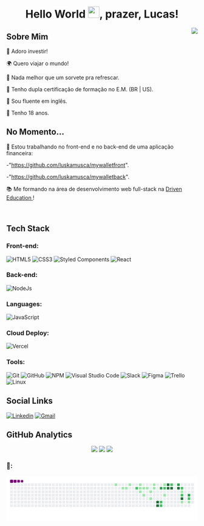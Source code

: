 <h1 align='center'>Hello World <img src="https://raw.githubusercontent.com/kaueMarques/kaueMarques/master/hi.gif" width="30px" height="30px">, prazer, Lucas! </h1>


<img src="https://i.pinimg.com/originals/e8/f4/53/e8f453469a3ec97ecd354df465d73913.gif" align="right"></img>

## Sobre Mim

💸 Adoro investir!

🌍 Quero viajar o mundo!

🍨 Nada melhor que um sorvete pra refrescar. 

🏫 Tenho dupla certificação de formação no E.M. (BR | US).

💬 Sou fluente em inglês.

🌱 Tenho 18 anos. 

## No Momento...

🏦 Estou trabalhando no front-end e no back-end de uma aplicação financeira:

-"https://github.com/luskamusca/mywalletfront".

-"https://github.com/luskamusca/mywalletback".

📚 Me formando na área de desenvolvimento web full-stack na <a href="https://www.driven.com.br/" target="_blank"> Driven Education </a>!

<br/>

## Tech Stack

### Front-end:

![HTML5](https://img.shields.io/badge/html5-%23E34F26.svg?style=for-the-badge&logo=html5&logoColor=white)
![CSS3](https://img.shields.io/badge/css3-%231572B6.svg?style=for-the-badge&logo=css3&logoColor=white)
![Styled Components](https://img.shields.io/badge/styled--components-DB7093?style=for-the-badge&logo=styled-components&logoColor=white)
![React](https://img.shields.io/badge/react-%2320232a.svg?style=for-the-badge&logo=react&logoColor=%2361DAFB)

### Back-end:

![NodeJs](https://img.shields.io/badge/node.js-6DA55F?style=for-the-badge&logo=node.js&logoColor=white)

### Languages:

![JavaScript](https://img.shields.io/badge/javascript-%23323330.svg?style=for-the-badge&logo=javascript&logoColor=%23F7DF1E)

### Cloud Deploy:

![Vercel](https://img.shields.io/badge/Vercel-000000?style=for-the-badge&logo=vercel&logoColor=white)

### Tools:

![Git](https://img.shields.io/badge/GIT-E44C30?style=for-the-badge&logo=git&logoColor=white)
![GitHub](https://img.shields.io/badge/GitHub-100000?style=for-the-badge&logo=github&logoColor=white)
![NPM](https://img.shields.io/badge/npm-CB3837?style=for-the-badge&logo=npm&logoColor=white)
![Visual Studio Code](https://img.shields.io/badge/Visual_Studio_Code-0078D4?style=for-the-badge&logo=visual%20studio%20code&logoColor=white)
![Slack](https://img.shields.io/badge/Slack-4A154B?style=for-the-badge&logo=slack&logoColor=white)
![Figma](https://img.shields.io/badge/Figma-F24E1E?style=for-the-badge&logo=figma&logoColor=white)
![Trello](https://img.shields.io/badge/Trello-0052CC?style=for-the-badge&logo=trello&logoColor=white)
![Linux](https://img.shields.io/badge/Linux-FCC624?style=for-the-badge&logo=linux&logoColor=black)

## Social Links

[![Linkedin](https://img.shields.io/badge/LinkedIn-0077B5?style=for-the-badge&logo=linkedin&logoColor=white)](https://www.linkedin.com/in/luskamusca/)
[![Gmail](https://img.shields.io/badge/Gmail-D14836?style=for-the-badge&logo=gmail&logoColor=white)](mailto:luskamuskammouse@gmail.com)

## GitHub Analytics

<div align="center">
  <img src="https://github-readme-streak-stats.herokuapp.com?user=luskamusca&hide_border=true&date_format=M%20j%5B%2C%20Y%5D&ring=5194F0&fire=5194F0&currStreakLabel=5194F0" />

  <img height="205em" src="https://github-readme-stats.vercel.app/api?username=luskamusca&show_icons=true&hide_border=true" />

  <img height="205em" src="https://github-readme-stats.vercel.app/api/top-langs/?username=luskamusca" />
</div>

### 🐍:

<div align="center">

  ![snake gif](https://github.com/luskamusca/luskamusca/blob/output/github-contribution-grid-snake.gif)
  
</div>


